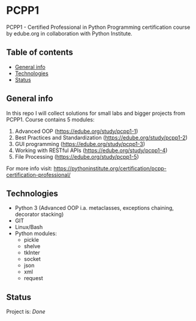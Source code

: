 # PCPP1
PCPP1 - Certified Professional in Python Programming certification course by edube.org in collaboration with Python Institute.

## Table of contents
* [General info](#general-info)
* [Technologies](#technologies)
* [Status](#status)

## General info
In this repo I will collect solutions for small labs and bigger projects from PCPP1. 
Course contains 5 modules:
1. Advanced OOP                       (https://edube.org/study/pcpp1-1)
2. Best Practices and Standardization (https://edube.org/study/pcpp1-2)
3. GUI programming                    (https://edube.org/study/pcpp1-3)
4. Working with RESTful APIs          (https://edube.org/study/pcpp1-4)
5. File Processing                    (https://edube.org/study/pcpp1-5)

For more info visit: https://pythoninstitute.org/certification/pcpp-certification-professional/

## Technologies
* Python 3 (Advanced OOP i.a. metaclasses, exceptions chaining, decorator stacking)
* GIT
* Linux/Bash
* Python modules:
  * pickle
  * shelve
  * tkInter
  * socket
  * json
  * xml
  * request

## Status
Project is: _Done_
